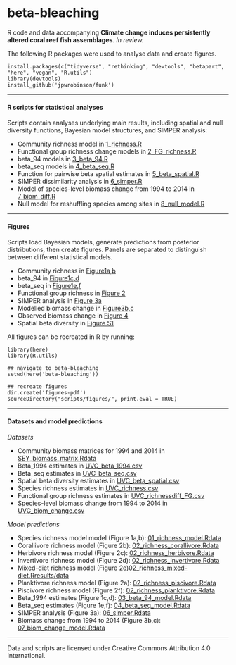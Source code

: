 # beta-bleaching
R code and data accompanying **Climate change induces persistently altered coral reef fish assemblages**.  *In review.*

The following R packages were used to analyse data and create figures.

```
install.packages(c("tidyverse", "rethinking", "devtools", "betapart", "here", "vegan", "R.utils")
library(devtools)
install_github('jpwrobinson/funk')
```

****

#### R scripts for statistical analyses 

Scripts contain analyses underlying main results, including spatial and null diversity functions, Bayesian model structures, and SIMPER analysis:

- Community richness model in [1_richness.R](scripts/analysis/1_richness.R)
- Functional group richness change models in [2_FG_richness.R](scripts/analysis/2_FG_richness.R)
- beta_94 models in [3_beta_94.R](scripts/analysis/3_beta_94.R)
- beta_seq models in [4_beta_seq.R](scripts/analysis/4_beta_seq.R)
- Function for pairwise beta spatial estimates in [5_beta_spatial.R](scripts/analysis/5_beta_spatial.R)
- SIMPER dissimilarity analysis in [6_simper.R](scripts/analysis/6_simper_spatial.R)
- Model of species-level biomass change from 1994 to 2014 in [7_biom_diff.R](scripts/analysis/7_biom_diff.R)
- Null model for reshuffling species among sites in [8_null_model.R](scripts/analysis/8_null_model.R)

****

#### Figures

Scripts load Bayesian models, generate predictions from posterior distributions, then create figures. Panels are separated to distinguish between different statistical models.

- Community richness in [Figure1a,b](scripts/figures/Figure1_ab.R)
- beta_94 in [Figure1c,d](scripts/figures/Figure1_cd.R)
- beta_seq in [Figure1e,f](scripts/figures/Figure1_ef.R)
- Functional group richness in [Figure 2](scripts/figures/Figure2.R)
- SIMPER analysis in [Figure 3a](scripts/figures/Figure3_a.R)
- Modelled biomass change in [Figure3b,c](scripts/figures/Figure3_bc.R)
- Observed biomass change in [Figure 4](scripts/figures/Figure4.R)
- Spatial beta diversity in [Figure S1](scripts/figures/FigureS1.R)

All figures can be recreated in R by running:

```library(R.utils)
library(here)
library(R.utils)

## navigate to beta-bleaching
setwd(here('beta-bleaching'))

## recreate figures
dir.create('figures-pdf')
sourceDirectory("scripts/figures/", print.eval = TRUE)
```

****
#### Datasets and model predictions

*Datasets*

* Community biomass matrices for 1994 and 2014 in [SEY_biomass_matrix.Rdata](data/SEY_biomass_matrix.Rdata)
* Beta_1994 estimates in [UVC_beta_1994.csv](data/UVC_beta_1994.csv)
* Beta_seq estimates in [UVC_beta_seq.csv](data/UVC_beta_seq.csv)
* Spatial beta diversity estimates in [UVC_beta_spatial.csv](data/UVC_beta_spatial.csv)
* Species richness estimates in [UVC_richness.csv](data/UVC_richness.csv)
* Functional group richness estimates in [UVC_richnessdiff_FG.csv](data/UVC_richnessdiff_FG.csv)
* Species-level biomass change from 1994 to 2014 in [UVC_biom_change.csv](data/UVC_biom_change.csv)

*Model predictions*

* Species richness model model (Figure 1a,b): [01_richness_model.Rdata](results/01_richness_model.Rdata)
* Corallivore richness model (Figure 2b): [02_richness_corallivore.Rdata](results/02_richness_corallivore.Rdata)
* Herbivore richness model (Figure 2c): [02_richness_herbivore.Rdata](results/02_richness_herbivore.Rdata)
* Invertivore richness model (Figure 2d): [02_richness_invertivore.Rdata](results/02_richness_invertivore.Rdata)
* Mixed-diet richness model (Figure 2e)[02_richness_mixed-diet.Rresults/data](02_richness_mixed-diet.Rdata)
* Planktivore richness model (Figure 2a): [02_richness_piscivore.Rdata](results/02_richness_piscivore.Rdata)
* Piscivore richness model (Figure 2f): [02_richness_planktivore.Rdata](results/02_richness_planktivore.Rdata)
* Beta_1994 estimates (Figure 1c,d): [03_beta_94_model.Rdata](results/03_beta_94_model.Rdata)
* Beta_seq estimates (Figure 1e,f): [04_beta_seq_model.Rdata](results/04_beta_seq_model.Rdata)
* SIMPER analysis (Figure 3a): [06_simper.Rdata](results/06_simper.Rdata)
* Biomass change from 1994 to 2014 (Figure 3b,c): [07_biom_change_model.Rdata](results/07_biom_change_model.Rdata)

****
Data and scripts are licensed under Creative Commons Attribution 4.0 International.
